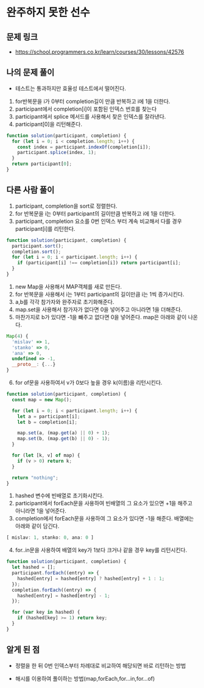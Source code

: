 # 완주하지 못한 선수

## 문제 링크

- https://school.programmers.co.kr/learn/courses/30/lessons/42576

## 나의 문제 풀이

- 테스트는 통과하지만 효율성 테스트에서 떨어진다.

1. for반복문을 i가 0부터 completion길이 만큼 반복하고 i에 1을 더한다.
2. participant에서 completion[i]이 포함된 인덱스 번호를 찾는다
3. participant에서 splice 메서드를 사용해서 찾은 인덱스를 잘라낸다.
4. participant[0]을 리턴해준다.

```js
function solution(participant, completion) {
  for (let i = 0; i < completion.length; i++) {
    const index = participant.indexOf(completion[i]);
    participant.splice(index, 1);
  }
  return participant[0];
}
```

## 다른 사람 풀이

1. participant, completion을 sort로 정렬한다.
2. for 반복문을 i는 0부터 participant의 길이만큼 반복하고 i에 1을 더한다.
3. participant, completion 요소를 0번 인덱스 부터 계속 비교해서 다를 경우 participant[i]를 리턴한다.

```js
function solution(participant, completion) {
  participant.sort();
  completion.sort();
  for (let i = 0; i < participant.length; i++) {
    if (participant[i] !== completion[i]) return participant[i];
  }
}
```

1. new Map을 사용해서 MAP객체를 새로 만든다.
2. for 반복문을 사용해서 i는 1부터 participant의 길이만큼 i는 1씩 증가시킨다.
3. a,b를 각각 참가자와 완주자로 초기화해준다.
4. map.set을 사용해서 참가자가 없다면 0을 넣어주고 아니라면 1을 더해준다.
5. 마찬가지로 b가 있다면 -1을 뺴주고 없다면 0을 넣어준다. map은 아래와 같이 나온다.

```js
Map(4) {
  'mislav' => 1,
  'stanko' => 0,
  'ana' => 0,
  undefined => -1,
  __proto__: {...}
}
```

6. for of문을 사용하여서 v가 0보다 높을 경우 k(이름)을 리턴시킨다.

```js
function solution(participant, completion) {
  const map = new Map();

  for (let i = 0; i < participant.length; i++) {
    let a = participant[i];
    let b = completion[i];

    map.set(a, (map.get(a) || 0) + 1);
    map.set(b, (map.get(b) || 0) - 1);
  }

  for (let [k, v] of map) {
    if (v > 0) return k;
  }

  return "nothing";
}
```

1. hashed 변수에 빈배열로 초기화시킨다.
2. participant에서 forEach문을 사용하여 빈배열의 그 요소가 있으면 +1을 해주고 아니라면 1을 넣어준다.
3. completion에서 forEach문을 사용하여 그 요소가 있다면 -1을 해준다. 배열에는 아래와 같이 담긴다.

```js
[ mislav: 1, stanko: 0, ana: 0 ]
```

4. for..in문을 사용하여 배열의 key가 1보다 크거나 같을 경우 key를 리턴시킨다.

```js
function solution(participant, completion) {
  let hashed = [];
  participant.forEach((entry) => {
    hashed[entry] = hashed[entry] ? hashed[entry] + 1 : 1;
  });
  completion.forEach((entry) => {
    hashed[entry] = hashed[entry] - 1;
  });

  for (var key in hashed) {
    if (hashed[key] >= 1) return key;
  }
}
```

## 알게 된 점

- 정렬을 한 뒤 0번 인덱스부터 차례대로 비교하여 해당되면 바로 리턴하는 방법

- 해시를 이용하여 풀이하는 방법(map,forEach,for...in,for...of)
